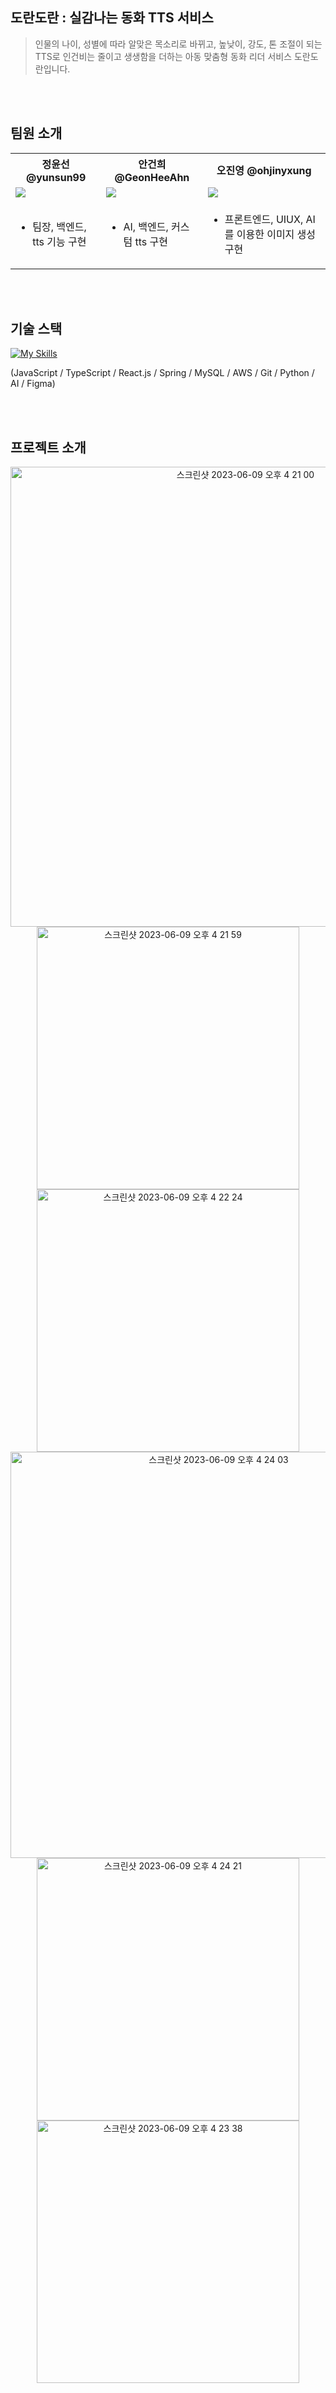 ## 도란도란 : 실감나는 동화 TTS 서비스
 > 인물의 나이, 성별에 따라 알맞은 목소리로 바뀌고, 높낮이, 강도, 톤 조절이 되는 TTS로 인건비는 줄이고 생생함을 더하는 아동 맞춤형 동화 리더 서비스 도란도란입니다.
<br>
<br>

## 팀원 소개
<div align="center">
	<table>
    <th>정윤선 @yunsun99</th>
    <th>안건희 @GeonHeeAhn</th>
    <th>오진영 @ohjinyxung</th>
    <tr>
      <td><img src="https://github.com/yunsun99.png"></td>
      <td><img src="https://github.com/GeonHeeAhn.png"></td>
      <td><img src="https://github.com/ohjinyxung.png"></td>
    </tr>
    <tr>
      <td>
        <ul>
          <li>팀장, 백엔드, tts 기능 구현</li>
        </ul>
      </td>
      <td>
        <ul>
          <li>AI, 백엔드, 커스텀 tts 구현</li>
        </ul>
      </td>
      <td>
        <ul>
          <li>프론트엔드, UIUX, AI를 이용한 이미지 생성 구현</li>
        </ul>
      </td>
    </tr>
	</table>
</div>
<br>
<br>

## 기술 스택

[![My Skills](https://skillicons.dev/icons?i=js,ts,react,spring,mysql,aws,git,py,ai,figma&theme=light)](https://skillicons.dev)

(JavaScript / TypeScript / React.js / Spring / MySQL / AWS / Git / Python / AI / Figma)

</div>
<br>
<br>

## 프로젝트 소개
<p align=center>
<img width="736" alt="스크린샷 2023-06-09 오후 4 21 00" src="https://github.com/yunsun99/Doran-doran/assets/109059200/8f9df557-8aec-4a59-bdea-a2c7ea6bec88">
<img width="420" alt="스크린샷 2023-06-09 오후 4 21 59" src="https://github.com/yunsun99/Doran-doran/assets/109059200/23d8d0ca-acf0-468b-99c1-b07838ed8726"> <img width="420" alt="스크린샷 2023-06-09 오후 4 22 24" src="https://github.com/yunsun99/Doran-doran/assets/109059200/f57d2145-cbc8-43ab-82f9-9bc245a5a888">
<img width="650" alt="스크린샷 2023-06-09 오후 4 24 03" src="https://github.com/yunsun99/Doran-doran/assets/109059200/c25087c0-45f6-4f90-9c9a-63666c8fe039">
<img width="420" alt="스크린샷 2023-06-09 오후 4 24 21" src="https://github.com/yunsun99/Doran-doran/assets/109059200/026f4f0d-cced-4e85-a46f-9b896a3f774a"> <img width="420" alt="스크린샷 2023-06-09 오후 4 23 38" src="https://github.com/yunsun99/Doran-doran/assets/109059200/c7d85341-02f0-4327-9a60-70f4b628d452">
</p>

